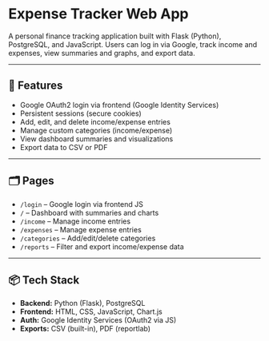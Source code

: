 <!-- Code Function: Final Project
Date: 2025/05/27, created by: 蕭智強 -->

# Expense Tracker Web App

A personal finance tracking application built with Flask (Python), PostgreSQL, and JavaScript. Users can log in via Google, track income and expenses, view summaries and graphs, and export data.

---

## 🚀 Features

- Google OAuth2 login via frontend (Google Identity Services)
- Persistent sessions (secure cookies)
- Add, edit, and delete income/expense entries
- Manage custom categories (income/expense)
- View dashboard summaries and visualizations
- Export data to CSV or PDF

---

## 🗂️ Pages

- `/login` – Google login via frontend JS
- `/` – Dashboard with summaries and charts
- `/income` – Manage income entries
- `/expenses` – Manage expense entries
- `/categories` – Add/edit/delete categories
- `/reports` – Filter and export income/expense data

---

## 📦 Tech Stack

- **Backend:** Python (Flask), PostgreSQL
- **Frontend:** HTML, CSS, JavaScript, Chart.js
- **Auth:** Google Identity Services (OAuth2 via JS)
- **Exports:** CSV (built-in), PDF (reportlab)
